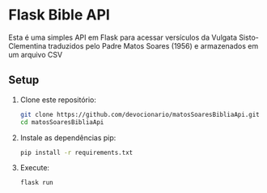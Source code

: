 # Flask Bible API

Esta é uma simples API em Flask para acessar versículos da Vulgata Sisto-Clementina traduzidos pelo Padre Matos Soares (1956) e armazenados em um arquivo CSV

## Setup

1. Clone este repositório:
   ```bash
   git clone https://github.com/devocionario/matosSoaresBibliaApi.git
   cd matosSoaresBibliaApi

2. Instale as dependências pip:
   ```bash
   pip install -r requirements.txt
   
3. Execute:
   ```bash
   flask run
